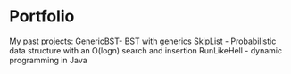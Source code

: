 # Portfolio
My past projects:
GenericBST- BST with generics
SkipList - Probabilistic data structure with an O(logn) search and insertion
RunLikeHell - dynamic programming in Java

